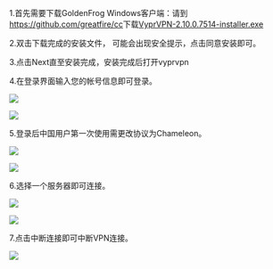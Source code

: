<p>
	1.首先需要下载GoldenFrog Windows客户端：请到<a href="https://github.com/greatfire/cc"
		target="_blank">https://github.com/greatfire/cc</a>下载<a href="https://github.com/greatfire/cc/raw/master/z/clients/VyprVPN-2.10.0.7514-installer.exe" target="_blank">VyprVPN-2.10.0.7514-installer.exe</a>
</p>

<p>2.双击下载完成的安装文件， 可能会出现安全提示，点击同意安装即可。</p>

<p>3.点击Next直至安装完成，安装完成后打开vyprvpn</p>

<p>4.在登录界面输入您的帐号信息即可登录。</p>

<p>
	<img src="https://raw.githubusercontent.com/greatfire/cc/master/z/img/guides/image207.png">
</p>
<p>
	<img src="https://raw.githubusercontent.com/greatfire/cc/master/z/img/guides/image214.png">
</p>
<p>5.登录后中国用户第一次使用需更改协议为Chameleon。</p>
<p>
	<img src="https://raw.githubusercontent.com/greatfire/cc/master/z/img/guides/image201.png">
</p>
<p>
	<img src="https://raw.githubusercontent.com/greatfire/cc/master/z/img/guides/image205.png">
</p>
<p>6.选择一个服务器即可连接。</p>
<p>
	<img src="https://raw.githubusercontent.com/greatfire/cc/master/z/img/guides/image212.png">
</p>
<p>
	<img src="https://raw.githubusercontent.com/greatfire/cc/master/z/img/guides/image203.png">
</p>
<p>7.点击中断连接即可中断VPN连接。</p>
<p>
	<img src="https://raw.githubusercontent.com/greatfire/cc/master/z/img/guides/image210.png">
</p>
